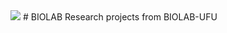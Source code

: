 <img src="http://www.biolab.eletrica.ufu.br/Images/Recursos/Logos/newLogoBioLab_NameLong_Eng.png">
# BIOLAB
Research projects from BIOLAB-UFU
